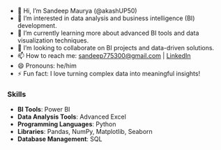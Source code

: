 - 👋 Hi, I’m Sandeep Maurya (@akashUP50)
- 👀 I’m interested in data analysis and business intelligence (BI) development.
- 🌱 I’m currently learning more about advanced BI tools and data visualization techniques.
- 💞️ I’m looking to collaborate on BI projects and data-driven solutions.
- 📫 How to reach me: [sandeep775300@gmail.com](mailto:sandeep775300@gmail.com) | [LinkedIn](https://www.linkedin.com/in/akashup50)
- 😄 Pronouns: he/him
- ⚡ Fun fact: I love turning complex data into meaningful insights!

### Skills
- **BI Tools**: Power BI
- **Data Analysis Tools**: Advanced Excel
- **Programming Languages**: Python
- **Libraries**: Pandas, NumPy, Matplotlib, Seaborn
- **Database Management**: SQL


<!---
akashUP50/akashUP50 is a ✨ special ✨ repository because its `README.md` (this file) appears on your GitHub profile.
You can click the Preview link to take a look at your changes.
--->
